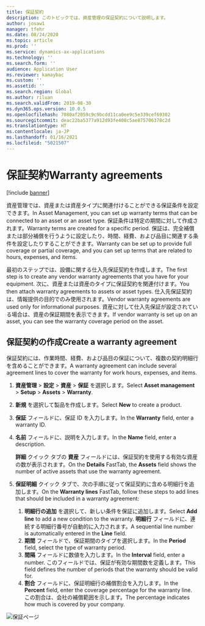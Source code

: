 ```yaml
---
title: 保証契約
description: このトピックでは、資産管理の保証契約について説明します。
author: josaw1
manager: tfehr
ms.date: 08/24/2020
ms.topic: article
ms.prod: ''
ms.service: dynamics-ax-applications
ms.technology: ''
ms.search.form: ''
audience: Application User
ms.reviewer: kamaybac
ms.custom: ''
ms.assetid: ''
ms.search.region: Global
ms.author: riluan
ms.search.validFrom: 2019-08-30
ms.dyn365.ops.version: 10.0.5
ms.openlocfilehash: 7080af2059c9c9bcdd11ca0ee9c5e339cef69302
ms.sourcegitcommit: deac22ba5377a912d93fe408c5ae875706378c2d
ms.translationtype: HT
ms.contentlocale: ja-JP
ms.lasthandoff: 01/16/2021
ms.locfileid: "5021507"
---
```

# <a name="warranty-agreements"></a><span data-ttu-id="1f949-103">保証契約</span><span class="sxs-lookup"><span data-stu-id="1f949-103">Warranty agreements</span></span>

[!include [banner](../../includes/banner.md)]

 


<span data-ttu-id="1f949-104">資産管理では、資産または資産タイプに関連付けることができる保証条件を設定できます。</span><span class="sxs-lookup"><span data-stu-id="1f949-104">In Asset Management, you can set up warranty terms that can be connected to an asset or an asset type.</span></span> <span data-ttu-id="1f949-105">保証条件は特定の期間に対して作成されます。</span><span class="sxs-lookup"><span data-stu-id="1f949-105">Warranty terms are created for a specific period.</span></span> <span data-ttu-id="1f949-106">保証は、完全補償または部分補償を行うように設定したり、時間、経費、および品目に関連する条件を設定したりすることができます。</span><span class="sxs-lookup"><span data-stu-id="1f949-106">Warranty can be set up to provide full coverage or partial coverage, and you can set up terms that are related to hours, expenses, and items.</span></span>

<span data-ttu-id="1f949-107">最初のステップでは、設備に関する仕入先保証契約を作成します。</span><span class="sxs-lookup"><span data-stu-id="1f949-107">The first step is to create any vendor warranty agreements that you have for your equipment.</span></span> <span data-ttu-id="1f949-108">次に、資産または資産のタイプに保証契約を関連付けます。</span><span class="sxs-lookup"><span data-stu-id="1f949-108">You then attach warranty agreements to assets or asset types.</span></span> <span data-ttu-id="1f949-109">仕入先保証契約は、情報提供の目的でのみ使用されます。</span><span class="sxs-lookup"><span data-stu-id="1f949-109">Vendor warranty agreements are used only for informational purposes.</span></span> <span data-ttu-id="1f949-110">資産に対して仕入先保証が設定されている場合は、資産の保証期間を表示できます。</span><span class="sxs-lookup"><span data-stu-id="1f949-110">If vendor warranty is set up on an asset, you can see the warranty coverage period on the asset.</span></span>

## <a name="create-a-warranty-agreement"></a><span data-ttu-id="1f949-111">保証契約の作成</span><span class="sxs-lookup"><span data-stu-id="1f949-111">Create a warranty agreement</span></span>

<span data-ttu-id="1f949-112">保証契約には、作業時間、経費、および品目の保証について、複数の契約明細行を含めることができます。</span><span class="sxs-lookup"><span data-stu-id="1f949-112">A warranty agreement can include several agreement lines to cover the warranty for work hours, expenses, and items.</span></span>

1. <span data-ttu-id="1f949-113">**資産管理** \> **設定** \> **資産** \> **保証** を選択します。</span><span class="sxs-lookup"><span data-stu-id="1f949-113">Select **Asset management** \> **Setup** \> **Assets** \> **Warranty**.</span></span>
2. <span data-ttu-id="1f949-114">**新規** を選択して製品を作成します。</span><span class="sxs-lookup"><span data-stu-id="1f949-114">Select **New** to create a product.</span></span>
3. <span data-ttu-id="1f949-115">**保証** フィールドに、保証 ID を入力します。</span><span class="sxs-lookup"><span data-stu-id="1f949-115">In the **Warranty** field, enter a warranty ID.</span></span> 
4. <span data-ttu-id="1f949-116">**名前** フィールドに、説明を入力します。</span><span class="sxs-lookup"><span data-stu-id="1f949-116">In the **Name** field, enter a description.</span></span>

    <span data-ttu-id="1f949-117">**詳細** クイック タブの **資産** フィールドには、保証契約を使用する有効な資産の数が表示されます。</span><span class="sxs-lookup"><span data-stu-id="1f949-117">On the **Details** FastTab, the **Assets** field shows the number of active assets that use the warranty agreement.</span></span>

5. <span data-ttu-id="1f949-118">**保証明細** クイック タブで、次の手順に従って保証契約に含める明細行を追加します。</span><span class="sxs-lookup"><span data-stu-id="1f949-118">On the **Warranty lines** FastTab, follow these steps to add lines that should be included in a warranty agreement:</span></span>

    1. <span data-ttu-id="1f949-119">**明細行の追加** を選択して、新しい条件を保証に追加します。</span><span class="sxs-lookup"><span data-stu-id="1f949-119">Select **Add line** to add a new condition to the warranty.</span></span> <span data-ttu-id="1f949-120">**明細行** フィールドに、連続する明細行番号が自動的に入力されます。</span><span class="sxs-lookup"><span data-stu-id="1f949-120">A sequential line number is automatically entered in the **Line** field.</span></span>
    2. <span data-ttu-id="1f949-121">**期間** フィールドで、保証期間のタイプを選択します。</span><span class="sxs-lookup"><span data-stu-id="1f949-121">In the **Period** field, select the type of warranty period.</span></span>
    3. <span data-ttu-id="1f949-122">**間隔** フィールドに数値を入力します。</span><span class="sxs-lookup"><span data-stu-id="1f949-122">In the **Interval** field, enter a number.</span></span> <span data-ttu-id="1f949-123">このフィールドでは、保証が有効な期間数を定義します。</span><span class="sxs-lookup"><span data-stu-id="1f949-123">This field defines the number of periods that the warranty should be valid for.</span></span>
    4. <span data-ttu-id="1f949-124">**割合** フィールドに、保証明細行の補償割合を入力します。</span><span class="sxs-lookup"><span data-stu-id="1f949-124">In the **Percent** field, enter the coverage percentage for the warranty line.</span></span> <span data-ttu-id="1f949-125">この割合は、会社の補償範囲を示します。</span><span class="sxs-lookup"><span data-stu-id="1f949-125">The percentage indicates how much is covered by your company.</span></span>

![保証ページ](media/01-warranty.png)
